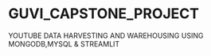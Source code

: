 # GUVI_CAPSTONE_PROJECT
YOUTUBE DATA HARVESTING AND WAREHOUSING USING MONGODB,MYSQL &amp; STREAMLIT
